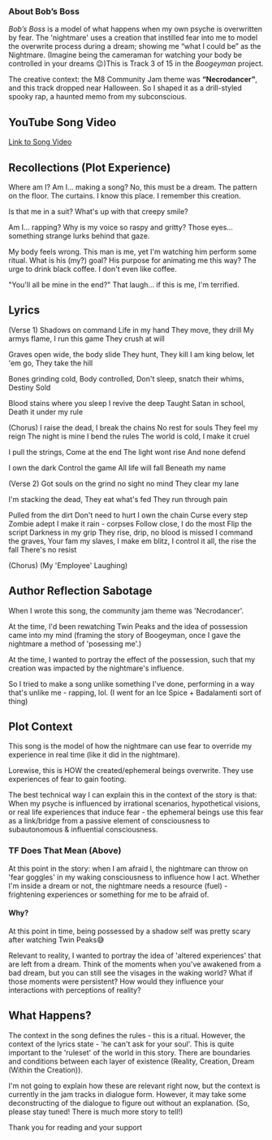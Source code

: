 ### **About Bob’s Boss**

*Bob’s Boss* is a model of what happens when my own psyche is overwritten by fear.
The 'nightmare' uses a creation that instilled fear into me to model the overwrite process during a dream; showing me “what I could be” as the Nightmare. (Imagine being the cameraman for watching your body be controlled in your dreams 😉)This is Track 3 of 15 in the *Boogeyman* project.

The creative context: the M8 Community Jam theme was **“Necrodancer”**, and this track dropped near Halloween. So I shaped it as a drill-styled spooky rap, a haunted memo from my subconscious.

## YouTube Song Video
[Link to Song Video](https://youtu.be/tAFss9tNX1w?si=HiCEJuvem0yiQPhp)

## **Recollections (Plot Experience)**

Where am I?
Am I... making a song? No, this must be a dream.
The pattern on the floor. The curtains. I know this place. I remember this creation.

Is that me in a suit? What's up with that creepy smile?

Am I... rapping? Why is my voice so raspy and gritty? Those eyes... something strange lurks behind that gaze.

My body feels wrong. This man is me, yet I'm watching him perform some ritual.
What is his (my?) goal? His purpose for animating me this way?
The urge to drink black coffee. I don't even like coffee.

"You'll all be mine in the end?"
That laugh... if this is me, I'm terrified.

## Lyrics
(Verse 1)
Shadows on command 
Life in my hand
They move, they drill 
My armys flame, I run this game 
They crush at will

Graves open wide, the body slide
They hunt, They kill
I am king below, let 'em go,
They take the hill 

Bones grinding cold,
Body controlled,
Don't sleep, snatch their whims,
Destiny Sold

Blood stains where you sleep
I revive the deep
Taught Satan in school,
Death it under my rule 

(Chorus)
I raise the dead, 
I break the chains 
No rest for souls 
They feel my reign
The night is mine 
I bend the rules 
The world is cold, 
I make it cruel 

I pull the strings,
Come at the end 
The light wont rise
And none defend

I own the dark 
Control the game 
All life will fall 
Beneath my name 

(Verse 2)
Got souls on the grind
no sight no mind
They clear my lane

I'm stacking the dead,
They eat what's fed
They run through pain

Pulled from the dirt
Don't need to hurt 
I own the chain
Curse every step
Zombie adept
I make it rain - corpses 
Follow close, I do the most
Flip the script
Darkness in my grip 
They rise, drip, no blood is missed 
I command the graves,
Your fam my slaves, 
I make em blitz,
I control it all, the rise the fall
There's no resist 

(Chorus)
(My 'Employee' Laughing)

## Author Reflection Sabotage
When I wrote this song, the community jam theme was 'Necrodancer'. 

At the time, I'd been rewatching Twin Peaks and the idea of possession came into my mind (framing the story of Boogeyman, once I gave the nightmare a method of 'posessing me'.)

At the time, I wanted to portray the effect of the possession, such that my creation was impacted by the nightmare's influence.

So I tried to make a song unlike something I've done, performing in a way that's unlike me - rapping, lol. (I went for an Ice Spice + Badalamenti sort of thing)

## Plot Context

This song is the model of how the nightmare can use fear to override my experience in real time (like it did in the nightmare).

Lorewise, this is HOW the created/ephemeral beings overwrite. They use experiences of fear to gain footing. 

The best technical way I can explain this in the context of the story is that: When my psyche is influenced by irrational scenarios, hypothetical visions, or real life experiences that induce fear - the ephemeral beings use this fear as a link/bridge from a passive element of consciousness to subautonomous & influential consciousness.

### TF Does That Mean (Above)
At this point in the story: when I am afraid l, the nightmare can throw on 'fear goggles' in my waking consciousness to influence how I act. Whether I'm inside a dream or not, the nightmare needs a resource (fuel) - frightening experiences or something for me to be afraid of. 

#### Why?
At this point in time, being possessed by a shadow self was pretty scary after watching Twin Peaks😅

Relevant to reality, I wanted to portray the idea of 'altered experiences' that are left from a dream. Think of the moments when you've awakened from a bad dream, but you can still see the visages in the waking world? What if those moments were persistent? How would they influence your interactions with perceptions of reality?

## What Happens?
The context in the song defines the rules - this is a ritual. However, the context of the lyrics state - 'he can't ask for your soul'. This is quite important to the 'ruleset' of the world in this story. There are boundaries and conditions between each layer of existence (Reality, Creation, Dream (Within the Creation)). 

I'm not going to explain how these are relevant right now, but the context is currently in the jam tracks in dialogue form. However, it may take some deconstructing of the dialogue to figure out without an explanation. (So, please stay tuned! There is much more story to tell!)

Thank you for reading and your support 
